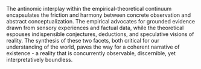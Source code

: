 
The antinomic interplay within the empirical-theoretical continuum encapsulates the friction and harmony between concrete observation and abstract conceptualization. The empirical advocates for grounded evidence drawn from sensory experiences and factual data, while the theoretical espouses indispensible conjectures, deductions, and speculative visions of reality. The synthesis of these two facets, both critical for our understanding of the world, paves the way for a coherent narrative of existence - a reality that is concurrently observable, discernible, yet interpretatively boundless.

